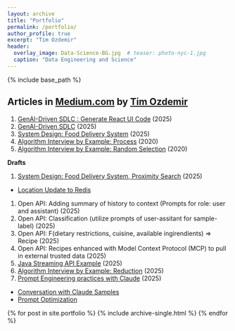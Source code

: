 ```yaml
---
layout: archive
title: "Portfolio"
permalink: /portfolio/
author_profile: true 
excerpt: "Tim Ozdemir"
header:
  overlay_image: Data-Science-BG.jpg  # teaser: photo-nyc-1.jpg
  caption: "Data Engineering and Science"
---
```


{% include base_path %}

Articles in [Medium.com](https://ozdemirtim.medium.com/) by [Tim Ozdemir](https://www.linkedin.com/in/hasantimucinozdemir)
------
1. [GenAI-Driven SDLC : Generate React UI Code](https://ozdemirtim.medium.com/genai-driven-sdlc-generate-react-ui-code-1746feb8d836) (2025) 
1. [GenAI-Driven SDLC](https://ozdemirtim.medium.com/genai-driven-sdlc-d7b02c673bb0) (2025)
1. [System Design: Food Delivery System](https://medium.com/@ozdemirtim/system-design-food-delivery-system-217356c1988d) (2025)
1. [Algorithm Interview by Example: Process](https://medium.com/@ozdemirtim/algorithm-interview-by-example-process-d12a70202c9f) (2020)
1. [Algorithm Interview by Example: Random Selection](https://medium.com/@ozdemirtim/algorithm-interview-by-example-random-selection-42bf4aaad9e2) (2020)

**Drafts**
1. [System Design: Food Delivery System, Proximity Search](https://medium.com/@ozdemirtim/system-design-food-delivery-system-a08364d680cd) (2025)
  - [Location Update to Redis](https://github.com/ozdemirht/py_redis_1)
1. Open API: Adding summary of history to context (Prompts for role: user and assistant) (2025)
1. Open API: Classification (utilize prompts of user-assitant for sample-label) (2025)
1. Open API: F(dietary restrictions, cuisine, available ingirendients) => Recipe (2025)
1. Open API: Recipes enhanced with Model Context Protocol (MCP) to pull in external trusted data (2025)
1. [Java Streaming API Example](https://github.com/ozdemirht/jstream_e2)  (2025)
1. [Algorithm Interview by Example: Reduction](https://medium.com/@ozdemirtim/algorithm-interview-by-example-reduction-1773271bd9f2) (2025)
1. [Prompt Engineering practices with Claude](https://github.com/ozdemirht/py_claude_prompt_eng) (2025) 
  - [Conversation with Claude Samples](https://github.com/ozdemirht/py_claude_prompt_eng/blob/master/src/Claude_Conversation.ipynb)
  - [Prompt Optimization](https://github.com/ozdemirht/py_claude_prompt_eng)
  
{% for post in site.portfolio %}
  {% include archive-single.html %}
{% endfor %} 
